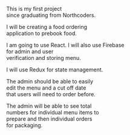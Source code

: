 This is my first project
<br>
since graduating from Northcoders.

I will be creating a food ordering <br>
application to prebook food.

I am going to use React. 
I will also use Firebase <br>for admin and user <br>
verification and storing menu.

I will use Redux for state management.


The admin should be able to easily <br>
edit the menu and a cut off date <br>
that users will need to order before.


The admin will be able to see total <br>
numbers for individual menu items to <br>
prepare and then individual orders <br>
for packaging.
